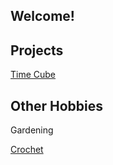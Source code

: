 ## Welcome! 


## Projects

 [Time Cube](https://baileysage.github.io/TimeCube) 
 
## Other Hobbies

Gardening
 
 [Crochet](https://www.ravelry.com/people/baileysage)
